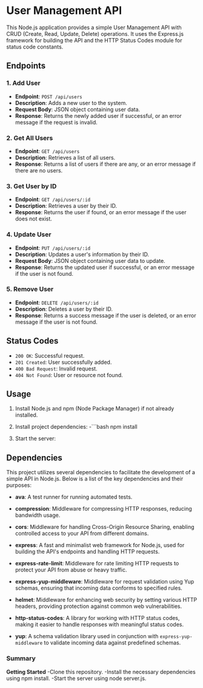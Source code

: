 # User Management API

This Node.js application provides a simple User Management API with CRUD (Create, Read, Update, Delete) operations. It uses the Express.js framework for building the API and the HTTP Status Codes module for status code constants.

## Endpoints

### 1. Add User

- **Endpoint**: `POST /api/users`
- **Description**: Adds a new user to the system.
- **Request Body**: JSON object containing user data.
- **Response**: Returns the newly added user if successful, or an error message if the request is invalid.

### 2. Get All Users

- **Endpoint**: `GET /api/users`
- **Description**: Retrieves a list of all users.
- **Response**: Returns a list of users if there are any, or an error message if there are no users.

### 3. Get User by ID

- **Endpoint**: `GET /api/users/:id`
- **Description**: Retrieves a user by their ID.
- **Response**: Returns the user if found, or an error message if the user does not exist.

### 4. Update User

- **Endpoint**: `PUT /api/users/:id`
- **Description**: Updates a user's information by their ID.
- **Request Body**: JSON object containing user data to update.
- **Response**: Returns the updated user if successful, or an error message if the user is not found.

### 5. Remove User

- **Endpoint**: `DELETE /api/users/:id`
- **Description**: Deletes a user by their ID.
- **Response**: Returns a success message if the user is deleted, or an error message if the user is not found.

## Status Codes

- `200 OK`: Successful request.
- `201 Created`: User successfully added.
- `400 Bad Request`: Invalid request.
- `404 Not Found`: User or resource not found.

## Usage

1. Install Node.js and npm (Node Package Manager) if not already installed.

2. Install project dependencies:
-```bash
npm install

3. Start the server:

## Dependencies

This project utilizes several dependencies to facilitate the development of a simple API in Node.js. Below is a list of the key dependencies and their purposes:

- **ava**: A test runner for running automated tests.

- **compression**: Middleware for compressing HTTP responses, reducing bandwidth usage.

- **cors**: Middleware for handling Cross-Origin Resource Sharing, enabling controlled access to your API from different domains.

- **express**: A fast and minimalist web framework for Node.js, used for building the API's endpoints and handling HTTP requests.

- **express-rate-limit**: Middleware for rate limiting HTTP requests to protect your API from abuse or heavy traffic.

- **express-yup-middleware**: Middleware for request validation using Yup schemas, ensuring that incoming data conforms to specified rules.

- **helmet**: Middleware for enhancing web security by setting various HTTP headers, providing protection against common web vulnerabilities.

- **http-status-codes**: A library for working with HTTP status codes, making it easier to handle responses with meaningful status codes.

- **yup**: A schema validation library used in conjunction with `express-yup-middleware` to validate incoming data against predefined schemas.

### Summary

**Getting Started**
-Clone this repository.
-Install the necessary dependencies using npm install.
-Start the server using node server.js.
